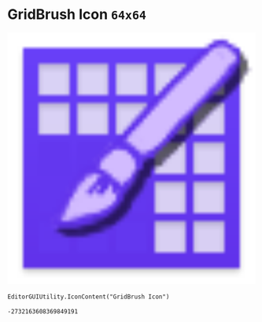 # GridBrush Icon `64x64`
<img src="/img/GridBrush%20Icon.png" width=512 height=512>

``` CSharp
EditorGUIUtility.IconContent("GridBrush Icon")
```
```
-2732163608369849191
```
